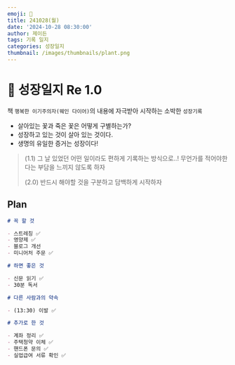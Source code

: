 ```yaml
---
emoji: 🌱
title: 241028(월)
date: '2024-10-28 08:30:00'
author: 제이든
tags: 기록 일지
categories: 성장일지
thumbnail: /images/thumbnails/plant.png
---
```


# 🌱 성장일지 Re 1.0

책 `행복한 이기주의자(웨인 다이어)`의 내용에 자극받아 시작하는 소박한 `성장기록`

- 살아있는 꽃과 죽은 꽃은 어떻게 구별하는가?
- 성장하고 있는 것이 살아 있는 것이다.
- 생명의 유일한 증거는 성장이다!

> (1.1) 그 날 있었던 어떤 일이라도 편하게 기록하는 방식으로..! 무언가를 적어야한다는 부담을 느끼지 않도록 하자
>
> (2.0) 반드시 해야할 것을 구분하고 담백하게 시작하자

## Plan

```markdown
# 꼭 할 것

- 스트레칭 ✅
- 영양제 ✅
- 블로그 개선
- 미니어처 주문 ✅

# 하면 좋은 것

- 신문 읽기 ✅
- 30분 독서

# 다른 사람과의 약속

- (13:30) 이발 ✅

# 추가로 한 것

- 계좌 정리 ✅
- 주택청약 이체 ✅
- 핸드폰 문의 ✅
- 실업급여 서류 확인 ✅

```
